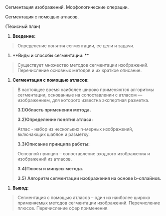 Сегментация изображений. Морфологические операции.

Сегментация с помощью атласов.

(Тезисный план)

1.  **Введение:**

> Определение понятия сегментации, ее цели и задачи.

1.  **Виды и способы сегментации: **

> Существует множество методов сегментации изображений. Перечисление основных методов и их краткое описание.

1.  **Сегментация с помощью атласов:**

> В настоящее время наиболее широко применяются алгоритмы сегментации, основанные на сопоставлении с атласом — изображением, для которого известна экспертная разметка.
>
> **3.1)Область применения метода.**
>
> **3.2)Определение понятия атласа:**
>
> Атлас - набор из нескольких n-мерных изображений, включающих шаблон и разметку.
>
> **3.3)Описание принципа работы:**
>
> Основной принцип – сопоставление входного изображения и изображений из атласов.
>
> **3.4)Плюсы и минусы метода.**
>
> **3.5)** **Алгоритм сегментации изображения на основе b-сплайнов.**

1.  **Вывод:**

> Сегментация с помощью атласов – один из наиболее широко применяемых методов сегментации изображений. Перечисление плюсов. Перечисление сфер применения.
